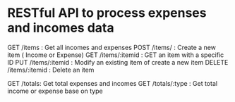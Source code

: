 # RESTful API to process expenses and incomes data

GET /items : Get all incomes and expenses
POST /items/ : Create a new item ( Income or Expense)
GET /items/:itemid : GET an item with a specific ID
PUT /items/:itemid : Modify an existing item of create a new item
DELETE /items/:itemid : Delete an item

GET /totals: Get total expenses and incomes
GET /totals/:type : Get total income or expense base on type

